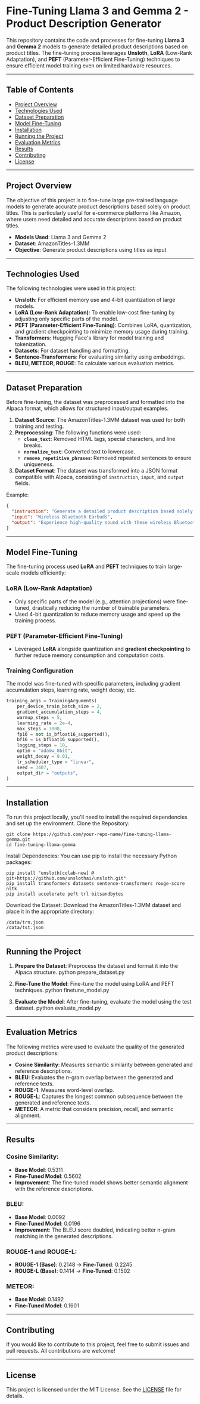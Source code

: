 # Fine-Tuning Llama 3 and Gemma 2 - Product Description Generator

This repository contains the code and processes for fine-tuning **Llama 3** and **Gemma 2** models to generate detailed product descriptions based on product titles. The fine-tuning process leverages **Unsloth**, **LoRA** (Low-Rank Adaptation), and **PEFT** (Parameter-Efficient Fine-Tuning) techniques to ensure efficient model training even on limited hardware resources.

---

## Table of Contents
- [Project Overview](#project-overview)
- [Technologies Used](#technologies-used)
- [Dataset Preparation](#dataset-preparation)
- [Model Fine-Tuning](#model-fine-tuning)
- [Installation](#installation)
- [Running the Project](#running-the-project)
- [Evaluation Metrics](#evaluation-metrics)
- [Results](#results)
- [Contributing](#contributing)
- [License](#license)

---

## Project Overview

The objective of this project is to fine-tune large pre-trained language models to generate accurate product descriptions based solely on product titles. This is particularly useful for e-commerce platforms like Amazon, where users need detailed and accurate descriptions based on product titles.

- **Models Used**: Llama 3 and Gemma 2
- **Dataset**: AmazonTitles-1.3MM
- **Objective**: Generate product descriptions using titles as input

---

## Technologies Used

The following technologies were used in this project:

- **Unsloth**: For efficient memory use and 4-bit quantization of large models.
- **LoRA (Low-Rank Adaptation)**: To enable low-cost fine-tuning by adjusting only specific parts of the model.
- **PEFT (Parameter-Efficient Fine-Tuning)**: Combines LoRA, quantization, and gradient checkpointing to minimize memory usage during training.
- **Transformers**: Hugging Face's library for model training and tokenization.
- **Datasets**: For dataset handling and formatting.
- **Sentence-Transformers**: For evaluating similarity using embeddings.
- **BLEU, METEOR, ROUGE**: To calculate various evaluation metrics.

---

## Dataset Preparation

Before fine-tuning, the dataset was preprocessed and formatted into the Alpaca format, which allows for structured input/output examples.

1. **Dataset Source**: The AmazonTitles-1.3MM dataset was used for both training and testing.
2. **Preprocessing**: The following functions were used:
   - **`clean_text`**: Removed HTML tags, special characters, and line breaks.
   - **`normalize_text`**: Converted text to lowercase.
   - **`remove_repetitive_phrases`**: Removed repeated sentences to ensure uniqueness.
3. **Dataset Format**: The dataset was transformed into a JSON format compatible with Alpaca, consisting of `instruction`, `input`, and `output` fields.

Example:
```json
{
  "instruction": "Generate a detailed product description based solely on the given title.",
  "input": "Wireless Bluetooth Earbuds",
  "output": "Experience high-quality sound with these wireless Bluetooth earbuds, perfect for on-the-go music and calls..."
}
```

---

## Model Fine-Tuning

The fine-tuning process used **LoRA** and **PEFT** techniques to train large-scale models efficiently:

### LoRA (Low-Rank Adaptation)
- Only specific parts of the model (e.g., attention projections) were fine-tuned, drastically reducing the number of trainable parameters.
- Used 4-bit quantization to reduce memory usage and speed up the training process.

### PEFT (Parameter-Efficient Fine-Tuning)
- Leveraged **LoRA** alongside quantization and **gradient checkpointing** to further reduce memory consumption and computation costs.

### Training Configuration
The model was fine-tuned with specific parameters, including gradient accumulation steps, learning rate, weight decay, etc.
```python
training_args = TrainingArguments(
    per_device_train_batch_size = 2,
    gradient_accumulation_steps = 4,
    warmup_steps = 5,
    learning_rate = 2e-4,
    max_steps = 3000,
    fp16 = not is_bfloat16_supported(),
    bf16 = is_bfloat16_supported(),
    logging_steps = 10,
    optim = "adamw_8bit",
    weight_decay = 0.01,
    lr_scheduler_type = "linear",
    seed = 3407,
    output_dir = "outputs",
)
```

---

## Installation

To run this project locally, you'll need to install the required dependencies and set up the environment.
Clone the Repository:

```
git clone https://github.com/your-repo-name/fine-tuning-llama-gemma.git
cd fine-tuning-llama-gemma
```
Install Dependencies: You can use pip to install the necessary Python packages:

```
pip install "unsloth[colab-new] @ git+https://github.com/unslothai/unsloth.git"
pip install transformers datasets sentence-transformers rouge-score nltk
pip install accelerate peft trl bitsandbytes
```
Download the Dataset: Download the AmazonTitles-1.3MM dataset and place it in the appropriate directory:

```
/data/trn.json
/data/tst.json
```

---

## Running the Project

1. **Prepare the Dataset**:
   Preprocess the dataset and format it into the Alpaca structure.
python prepare_dataset.py

2. **Fine-Tune the Model**:
   Fine-tune the model using LoRA and PEFT techniques.
python finetune_model.py

3. **Evaluate the Model**:
   After fine-tuning, evaluate the model using the test dataset.
python evaluate_model.py

---

## Evaluation Metrics

The following metrics were used to evaluate the quality of the generated product descriptions:
- **Cosine Similarity**: Measures semantic similarity between generated and reference descriptions.
- **BLEU**: Evaluates the n-gram overlap between the generated and reference texts.
- **ROUGE-1**: Measures word-level overlap.
- **ROUGE-L**: Captures the longest common subsequence between the generated and reference texts.
- **METEOR**: A metric that considers precision, recall, and semantic alignment.

---

## Results

### Cosine Similarity:
- **Base Model**: 0.5311
- **Fine-Tuned Model**: 0.5602
- **Improvement**: The fine-tuned model shows better semantic alignment with the reference descriptions.

### BLEU:
- **Base Model**: 0.0092
- **Fine-Tuned Model**: 0.0196
- **Improvement**: The BLEU score doubled, indicating better n-gram matching in the generated descriptions.

### ROUGE-1 and ROUGE-L:
- **ROUGE-1 (Base)**: 0.2148 → **Fine-Tuned**: 0.2245
- **ROUGE-L (Base)**: 0.1414 → **Fine-Tuned**: 0.1502

### METEOR:
- **Base Model**: 0.1492
- **Fine-Tuned Model**: 0.1601

---

## Contributing

If you would like to contribute to this project, feel free to submit issues and pull requests. All contributions are welcome!

---

## License

This project is licensed under the MIT License. See the [LICENSE](LICENSE) file for details.